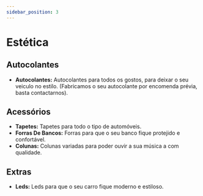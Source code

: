 ```yaml
---
sidebar_position: 3
---
```


# Estética

## Autocolantes

- **Autocolantes:** Autocolantes para todos os gostos, para deixar o seu veiculo no estilo. (Fabricamos o seu autocolante por encomenda prévia, basta contactarnos).

## Acessórios

- **Tapetes:** Tapetes para todo o tipo de automóveis.
- **Forras De Bancos:** Forras para que o seu banco fique protejido e confortável.
- **Colunas:** Colunas variadas para poder ouvir a sua música a com qualidade.

## Extras

- **Leds:** Leds para que o seu carro fique moderno e estiloso.